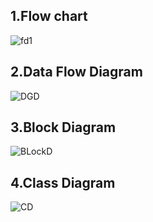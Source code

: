 ## 1.Flow chart
  ![fd1](https://user-images.githubusercontent.com/101395036/167894335-a6f0b2f2-793d-4e92-b98c-eecbc9357773.png)
 ## 2.Data Flow Diagram
  ![DGD](https://user-images.githubusercontent.com/101395036/167896991-b916d355-a1be-4e09-b10d-343fbd413a9d.png)
 ## 3.Block Diagram
  ![BLockD](https://user-images.githubusercontent.com/101395036/167827911-397d1009-0357-4b3e-a70b-4de87f57d33a.png)
 ## 4.Class Diagram
  ![CD](https://user-images.githubusercontent.com/101395036/167833182-d4ff8396-5544-47b3-900b-07f3ca2cc10e.png)
